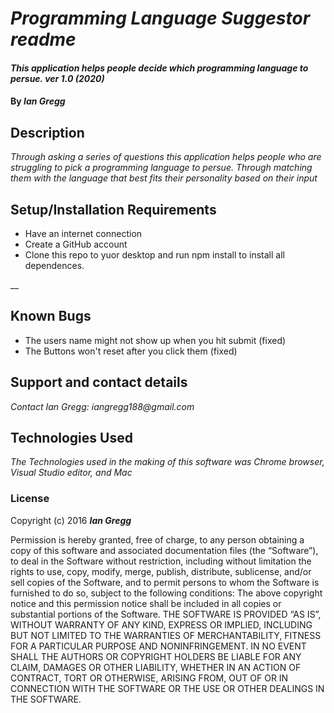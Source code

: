 # _Programming Language Suggestor readme_

#### _This application helps people decide which programming language to persue. ver 1.0 (2020)_

#### By _Ian Gregg_

## Description

_Through asking a series of questions this application helps people who are struggling to pick a programming language to persue. Through matching them with the language that best fits their personality based on their input_

## Setup/Installation Requirements


* Have an internet connection 
* Create a GitHub account
* Clone this repo to yuor desktop and run npm install to install all dependences.

__

## Known Bugs

* The users name might not show up when you hit submit (fixed)
* The Buttons won't reset after you click them (fixed)

## Support and contact details

_Contact Ian Gregg: iangregg188@gmail.com_

## Technologies Used

_The Technologies used in the making of this software was Chrome browser, Visual Studio editor, and Mac_

### License

Copyright (c) 2016 **_Ian Gregg_**

Permission is hereby granted, free of charge, to any person obtaining a copy of this software and associated documentation files (the “Software”), to deal in the Software without restriction, including without limitation the rights to use, copy, modify, merge, publish, distribute, sublicense, and/or sell copies of the Software, and to permit persons to whom the Software is furnished to do so, subject to the following conditions:
The above copyright notice and this permission notice shall be included in all copies or substantial portions of the Software.
THE SOFTWARE IS PROVIDED “AS IS”, WITHOUT WARRANTY OF ANY KIND, EXPRESS OR IMPLIED, INCLUDING BUT NOT LIMITED TO THE WARRANTIES OF MERCHANTABILITY, FITNESS FOR A PARTICULAR PURPOSE AND NONINFRINGEMENT. IN NO EVENT SHALL THE AUTHORS OR COPYRIGHT HOLDERS BE LIABLE FOR ANY CLAIM, DAMAGES OR OTHER LIABILITY, WHETHER IN AN ACTION OF CONTRACT, TORT OR OTHERWISE, ARISING FROM, OUT OF OR IN CONNECTION WITH THE SOFTWARE OR THE USE OR OTHER DEALINGS IN THE SOFTWARE.

